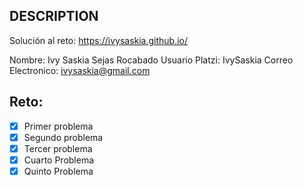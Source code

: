 ## DESCRIPTION

Solución al reto: https://ivysaskia.github.io/

Nombre: Ivy Saskia Sejas Rocabado
Usuario Platzi: IvySaskia
Correo Electronico: ivysaskia@gmail.com

## Reto:

- [x] Primer problema
- [x] Segundo problema
- [x] Tercer problema
- [x] Cuarto Problema
- [x] Quinto Problema
